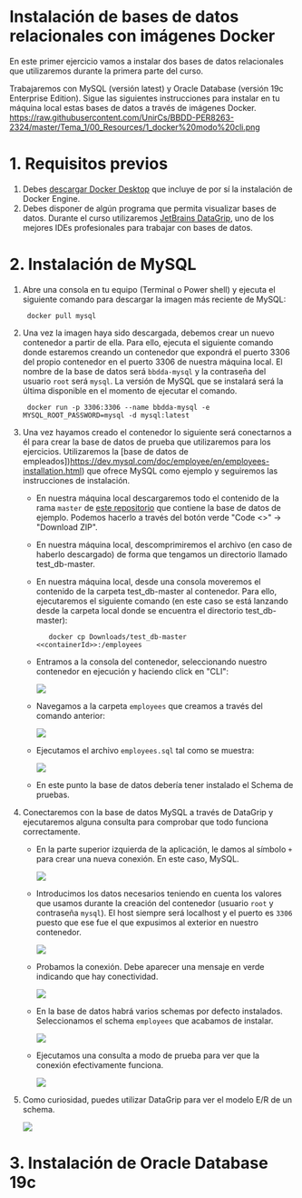Instalación de bases de datos relacionales con imágenes Docker
========================================================

En este primer ejercicio vamos a instalar dos bases de datos relacionales que utilizaremos durante la primera parte del curso.

Trabajaremos con MySQL (versión latest) y Oracle Database (versión 19c Enterprise Edition). Sigue las siguientes instrucciones para instalar en tu máquina local estas bases de datos a través de imágenes Docker.
https://raw.githubusercontent.com/UnirCs/BBDD-PER8263-2324/master/Tema_1/00_Resources/1_docker%20modo%20cli.png
<a href="https://www.unir.net/ingenieria/grado-informatica/"></a>

# 1. Requisitos previos

1. Debes [descargar Docker Desktop](https://www.docker.com/products/docker-desktop/) que incluye de por sí la instalación de Docker Engine.
2. Debes disponer de algún programa que permita visualizar bases de datos. Durante el curso utilizaremos [JetBrains DataGrip](https://www.jetbrains.com/es-es/datagrip/), uno de los mejores IDEs profesionales para trabajar con bases de datos.

# 2. Instalación de MySQL

1. Abre una consola en tu equipo (Terminal o Power shell) y ejecuta el siguiente comando para descargar la imagen más reciente de MySQL:

        docker pull mysql

2. Una vez la imagen haya sido descargada, debemos crear un nuevo contenedor a partir de ella. Para ello, ejecuta el siguiente comando donde estaremos creando un contenedor que expondrá el puerto 3306 del propio contenedor en el puerto 3306 de nuestra máquina local. El nombre de la base de datos será ``bbdda-mysql`` y la contraseña del usuario ``root`` será ``mysql``. La versión de MySQL que se instalará será la última disponible en el momento de ejecutar el comando.

        docker run -p 3306:3306 --name bbdda-mysql -e MYSQL_ROOT_PASSWORD=mysql -d mysql:latest

3. Una vez hayamos creado el contenedor lo siguiente será conectarnos a él para crear la base de datos de prueba que utilizaremos para los ejercicios. Utilizaremos la [base de datos de empleados])https://dev.mysql.com/doc/employee/en/employees-installation.html) que ofrece MySQL como ejemplo y seguiremos las instrucciones de instalación.

   - En nuestra máquina local descargaremos todo el contenido de la rama ``master`` de [este repositorio](https://github.com/datacharmer/test_db) que contiene la base de datos de ejemplo. Podemos hacerlo a través del botón verde "Code <>" -> "Download ZIP".
   - En nuestra máquina local, descomprimiremos el archivo (en caso de haberlo descargado) de forma que tengamos un directorio llamado test_db-master.
   - En nuestra máquina local, desde una consola moveremos el contenido de la carpeta test_db-master al contenedor. Para ello, ejecutaremos el siguiente comando (en este caso se está lanzando desde la carpeta local donde se encuentra el directorio test_db-master):

            docker cp Downloads/test_db-master <<containerId>>:/employees
     
   - Entramos a la consola del contenedor, seleccionando nuestro contenedor en ejecución y haciendo click en "CLI":
     
     <img src="https://raw.githubusercontent.com/UnirCs/BBDD-PER8263-2324/master/Tema_1/00_Resources/1_docker%20modo%20cli.png">
   - Navegamos a la carpeta ``employees`` que creamos a través del comando anterior:
     
     <img src="https://raw.githubusercontent.com/UnirCs/BBDD-PER8263-2324/master/Tema_1/00_Resources/2_docker%20entrando%20a%20carpeta.png">
   - Ejecutamos el archivo ``employees.sql`` tal como se muestra:
     
     <img src="https://raw.githubusercontent.com/UnirCs/BBDD-PER8263-2324/master/Tema_1/00_Resources/3_creando%20schema.png">
   - En este punto la base de datos debería tener instalado el Schema de pruebas.
     

5. Conectaremos con la base de datos MySQL a través de DataGrip y ejecutaremos alguna consulta para comprobar que todo funciona correctamente.

   - En la parte superior izquierda de la aplicación, le damos al símbolo ``+`` para crear una nueva conexión. En este caso, MySQL.
     
     <img src="https://raw.githubusercontent.com/UnirCs/BBDD-PER8263-2324/master/Tema_1/00_Resources/4_Seleccion%20de%20db.png">
   - Introducimos los datos necesarios teniendo en cuenta los valores que usamos durante la creación del contenedor (usuario ``root`` y contraseña ``mysql``). El host siempre será localhost y el puerto es ``3306`` puesto que ese fue el que expusimos al exterior en nuestro contenedor.
     
     <img src="https://raw.githubusercontent.com/UnirCs/BBDD-PER8263-2324/master/Tema_1/00_Resources/5_Setup%20de%20db%20mysql.png">
   - Probamos la conexión. Debe aparecer una mensaje en verde indicando que hay conectividad.
     
     <img src="https://raw.githubusercontent.com/UnirCs/BBDD-PER8263-2324/master/Tema_1/00_Resources/6_Setup%20de%20db%20mysql%20ok.png">
   - En la base de datos habrá varios schemas por defecto instalados. Seleccionamos el schema ``employees`` que acabamos de instalar.
     
     <img src="https://raw.githubusercontent.com/UnirCs/BBDD-PER8263-2324/master/Tema_1/00_Resources/7_seleccion%20de%20schema.png">
   - Ejecutamos una consulta a modo de prueba para ver que la conexión efectivamente funciona.
  
     <img src="https://raw.githubusercontent.com/UnirCs/BBDD-PER8263-2324/master/Tema_1/00_Resources/9_ejecucion%20de%20sentencia%20sql.png">

7. Como curiosidad, puedes utilizar DataGrip para ver el modelo E/R de un schema.

   <img src="https://raw.githubusercontent.com/UnirCs/BBDD-PER8263-2324/master/Tema_1/00_Resources/8_vista%20de%20diagrama.png">

# 3. Instalación de Oracle Database 19c

